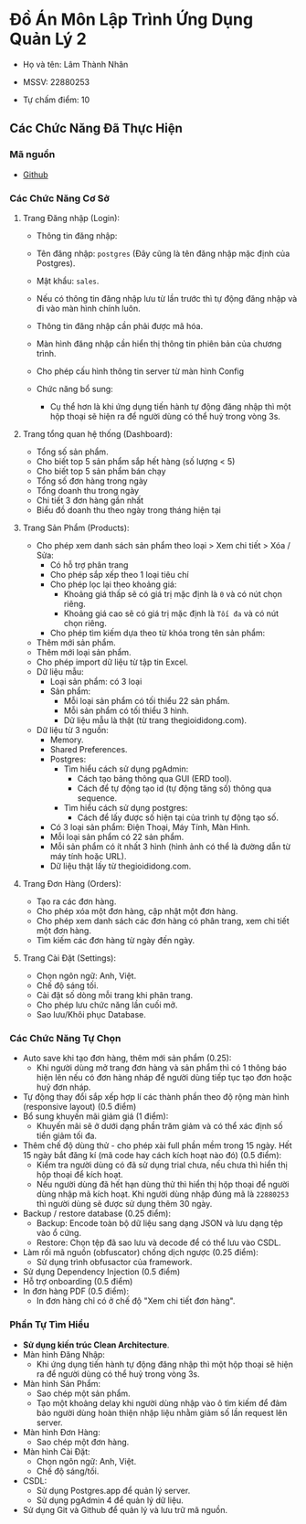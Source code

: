 # Đồ Án Môn Lập Trình Ứng Dụng Quản Lý 2

- Họ và tên: Lâm Thành Nhân
- MSSV: 22880253

- Tự chấm điểm: 10

## Các Chức Năng Đã Thực Hiện

### Mã nguồn

- [Github](https://github.com/lamnhan066/sales)

### Các Chức Năng Cơ Sở

1. Trang Đăng nhập (Login):

    - Thông tin đăng nhập:
    - Tên đăng nhập: `postgres` (Đây cũng là tên đăng nhập mặc định của Postgres).
    - Mật khẩu: `sales`.
    - Nếu có thông tin đăng nhập lưu từ lần trước thì tự động đăng nhập và đi vào màn hình chính luôn.
    - Thông tin đăng nhập cần phải được mã hóa.
    - Màn hình đăng nhập cần hiển thị thông tin phiên bản của chương trình.
    - Cho phép cấu hình thông tin server từ màn hình Config

    - Chức năng bổ sung:
        - Cụ thể hơn là khi ứng dụng tiến hành tự động đăng nhập thì một hộp thoại sẽ hiện ra để người dùng có thể huỷ trong vòng 3s.

2. Trang tổng quan hệ thống (Dashboard):

    - Tổng số sản phẩm.
    - Cho biết top 5 sản phẩm sắp hết hàng (số lượng < 5)
    - Cho biết top 5 sản phẩm bán chạy
    - Tổng số đơn hàng trong ngày
    - Tổng doanh thu trong ngày
    - Chi tiết 3 đơn hàng gần nhất
    - Biểu đồ doanh thu theo ngày trong tháng hiện tại

3. Trang Sản Phẩm (Products):

    - Cho phép xem danh sách sản phẩm theo loại > Xem chi tiết > Xóa / Sửa:
        - Có hỗ trợ phân trang
        - Cho phép sắp xếp theo 1 loại tiêu chí
        - Cho phép lọc lại theo khoảng giá:
            - Khoảng giá thấp sẽ có giá trị mặc định là `0` và có nút chọn riêng.
            - Khoảng giá cao sẽ có giá trị mặc định là `Tối đa` và có nút chọn riêng.
        - Cho phép tìm kiếm dựa theo từ khóa trong tên sản phẩm:
    - Thêm mới sản phẩm.
    - Thêm mới loại sản phẩm.
    - Cho phép import dữ liệu từ tập tin Excel.
    - Dữ liệu mẫu:
        - Loại sản phẩm: có 3 loại
        - Sản phẩm:
            - Mỗi loại sản phẩm có tối thiểu 22 sản phẩm.
            - Mỗi sản phẩm có tối thiểu 3 hình.
            - Dữ liệu mẫu là thật (từ trang thegioididong.com).
    - Dữ liệu từ 3 nguồn:
        - Memory.
        - Shared Preferences.
        - Postgres:
            - Tìm hiểu cách sử dụng pgAdmin:
                - Cách tạo bảng thông qua GUI (ERD tool).
                - Cách để tự động tạo id (tự động tăng số) thông qua sequence.
            - Tìm hiểu cách sử dụng postgres:
                - Cách để lấy được số hiện tại của trình tự động tạo số.
        - Có 3 loại sản phẩm: Điện Thoại, Máy Tính, Màn Hình.
        - Mỗi loại sản phẩm có 22 sản phẩm.
        - Mỗi sản phẩm có ít nhất 3 hình (hình ảnh có thể là đường dẫn từ máy tính hoặc URL).
        - Dữ liệu thật lấy từ thegioididong.com.

4. Trang Đơn Hàng (Orders):

    - Tạo ra các đơn hàng.
    - Cho phép xóa một đơn hàng, cập nhật một đơn hàng.
    - Cho phép xem danh sách các đơn hàng có phân trang, xem chi tiết một đơn hàng.
    - Tìm kiếm các đơn hàng từ ngày đến ngày.

5. Trang Cài Đặt (Settings):

    - Chọn ngôn ngữ: Anh, Việt.
    - Chế độ sáng tối.
    - Cài đặt số dòng mỗi trang khi phân trang.
    - Cho phép lưu chức năng lần cuối mở.
    - Sao lưu/Khôi phục Database.

### Các Chức Năng Tự Chọn

- Auto save khi tạo đơn hàng, thêm mới sản phẩm (0.25):
  - Khi người dùng mở trang đơn hàng và sản phẩm thì có 1 thông báo hiện lên nếu có đơn hàng nháp để người dùng tiếp tục tạo đơn hoặc huỷ đơn nháp.
- Tự động thay đổi sắp xếp hợp lí các thành phần theo độ rộng màn hình (responsive layout) (0.5 điểm)
- Bổ sung khuyến mãi giảm giá (1 điểm):
  - Khuyến mãi sẽ ở dưới dạng phần trăm giảm và có thể xác định số tiền giảm tối đa.
- Thêm chế độ dùng thử - cho phép xài full phần mềm trong 15 ngày. Hết 15 ngày bắt đăng kí (mã code hay cách kích hoạt nào đó) (0.5 điểm):
  - Kiểm tra người dùng có đã sử dụng trial chưa, nếu chưa thì hiển thị hộp thoại để kích hoạt.
  - Nếu người dùng đã hết hạn dùng thử thì hiển thị hộp thoại để người dùng nhập mã kích hoạt. Khi người dùng nhập đúng mã là `22880253` thì người dùng sẽ được sử dụng thêm 30 ngày.
- Backup / restore database (0.25 điểm):
  - Backup: Encode toàn bộ dữ liệu sang dạng JSON và lưu dạng tệp vào ổ cứng.
  - Restore: Chọn tệp đã sao lưu và decode để có thể lưu vào CSDL.
- Làm rối mã nguồn (obfuscator) chống dịch ngược (0.25 điểm):
  - Sử dụng trình obfusactor của framework.
- Sử dụng Dependency Injection (0.5 điểm)
- Hỗ trợ onboarding (0.5 điểm)
- In đơn hàng PDF (0.5 điểm):
  - In đơn hàng chỉ có ở chế độ "Xem chi tiết đơn hàng".

### Phần Tự Tìm Hiểu

- **Sử dụng kiến trúc Clean Architecture**.
- Màn hình Đăng Nhập:
  - Khi ứng dụng tiến hành tự động đăng nhập thì một hộp thoại sẽ hiện ra để người dùng có thể huỷ trong vòng 3s.
- Màn hình Sản Phẩm:
  - Sao chép một sản phẩm.
  - Tạo một khoảng delay khi người dùng nhập vào ô tìm kiếm để đảm bảo người dùng hoàn thiện nhập liệu nhằm giảm số lần request lên server.
- Màn hình Đơn Hàng:
  - Sao chép một đơn hàng.
- Màn hình Cài Đặt:
  - Chọn ngôn ngữ: Anh, Việt.
  - Chế độ sáng/tối.
- CSDL:
  - Sử dụng Postgres.app để quản lý server.
  - Sử dụng pgAdmin 4 để quản lý dữ liệu.
- Sử dụng Git và Github để quản lý và lưu trữ mã nguồn.
